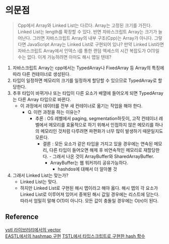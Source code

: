 # 의문점

> Cpp에서 Array와 Linked List는 다르다. Array는 고정된 크기를 가진다. Linked List는 length를 확장할 수 있다. 반면 자바스크립트 Array는 크기가 늘어난다. 그러면 자바스크립트 Array의 내부 구조(Cpp)는 Array가 아니다. 그렇다면 JavaScript Array는 Linked List로 구현되어 있나? 만약 Linked List라면 자바스크립트 Array에서 인덱스 i를 통한 랜덤 액세스의 시간 복잡도가 O(1)일 수는 없다. 이게 가능하려면 아마도 해시 맵일 텐데?

1. 자바스크립트 Array는 cpp에서는 TypedArray나 FixedArray 등 Array의 특징에 따라 다른 컨테이너로 생성된다.
2. 타입이 일정하면 메모리의 크기를 일정하게 할당할 수 있으므로 TypedArray로 할당한다.
3. 추후 타입이 바뀌거나 또는 타입이 다른 요소가 배열에 들어오게 되면 TypedArray는 다른 Array 타입으로 바뀐다.
    - 이 과정에서 데이터를 전부 새 컨테이너로 옮기는 작업을 해야 한다.
        - Q. 이런 과정을 하는 이유는?
            - 추론 : OS 레벨에서 paging, segmentation하듯이, 고작 컨테이너 레벨에서 메모리를 효율적으로 하기 위해서 인접하지 않은 메모리를 하나의 메모리인 것처럼 다루려면 파편화가 너무 많이 발생하기 때문일지도 모른다.
                - 결론 : 모든 요소가 같은 타입을 가지고 있을 경우에는 연속된 메모리, 다른 타입이 들어오면 해제 후 비연속적인 메모리로 재할당한다. - 그래서 나온 것이 ArrayBuffer와 SharedArrayBuffer.
                    - ArrayBuffer는 웹 워커끼리 공유가능하다.
                        - hashdos에 대해서 더 알아볼 것
4. 그래서 Linked List는 맞는가?
    - Linked List는 맞다.
    - 하지만 Linked List로 구현된 해시 맵이라고 해야 옳다. 해시 맵의 각 요소가 Linked List로 이루어져 있어서 중복된 해시 값일 경우에는 리스트에 담는다. 따라서 엄밀히 말해 O(1)이 아니다. 모든 값이 충돌일 경우에는 O(n)이 된다.

## Reference

[ystl 라이브러리에서의 vector](https://github.com/samchon/ystl/blob/master/src/mystl/vector.hpp)  
[EASTL에서의 hashmap 구현](https://github.com/electronicarts/EASTL/blob/master/include/EASTL/hash_map.h)
[TSTL에서 타입스크립트로 구현한 hash 함수](https://github.com/samchon/tstl/blob/master/src/functional/hash.ts#L16)
